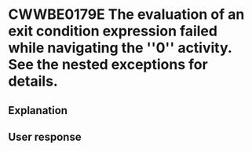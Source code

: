 # CWWBE0179E The evaluation of an exit condition expression failed while navigating the ''0'' activity. See the nested exceptions for details.

## Explanation

## User response